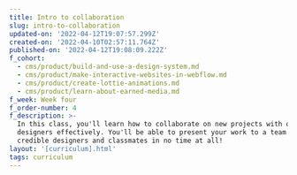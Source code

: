 ```yaml
---
title: Intro to collaboration
slug: intro-to-collaboration
updated-on: '2022-04-12T19:07:57.299Z'
created-on: '2022-04-10T02:57:11.764Z'
published-on: '2022-04-12T19:08:09.222Z'
f_cohort:
  - cms/product/build-and-use-a-design-system.md
  - cms/product/make-interactive-websites-in-webflow.md
  - cms/product/create-lottie-animations.md
  - cms/product/learn-about-earned-media.md
f_week: Week four
f_order-number: 4
f_description: >-
  In this class, you'll learn how to collaborate on new projects with other
  designers effectively. You'll be able to present your work to a team of
  credible designers and classmates in no time at all!
layout: '[curriculum].html'
tags: curriculum
---
```



